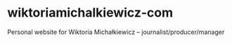 # wiktoriamichalkiewicz-com
Personal website for Wiktoria Michałkiewicz – journalist/producer/manager
